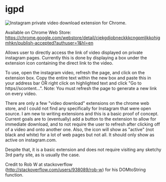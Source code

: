 # igpd
![Instagram private video download extension for Chrome.](https://lh3.googleusercontent.com/RcuRTIX7-npjii50Z9rpTitIS4Uxe0gRSgOnlSMsGhHqDDjKZpWlhzvBzMSSTjJYv4Cv5gGmWQ=w640-h400-e365)

Available on Chrome Web Store: https://chrome.google.com/webstore/detail/cjekgdjobneckkkcngpmljkkohigmhkn/publish-accepted?authuser=1&hl=en



Allows user to directly access the link of video displayed on private instagram pages. Currently this is done by displaying a box under the extension icon containing the direct link to the video.

To use, open the instagram video, refresh the page, and click on the extension box. Copy the entire text within the new box and paste this in your address bar OR right click on highlighted text and click "Go to https//scontent...". Note: You must refresh the page to generate a new link on every video.

There are only a few "video download" extensions on the chrome web store, and I could not find any specifically for Instagram that were open source. I am new to writing extensions and this is a basic proof of concept. Current goals are to (eventually) add a button to the extension to allow for immediate download, and to not require the user to refresh after clicking off of a video and onto another one. Also, the icon will show as "active" (not black and white) for a lot of web pages but not all. It should only show as active on instagram.com.

Despite that, it is a basic extension and does not require visiting any sketchy 3rd party site, as is usually the case. 

Credit to Rob W at stackoverflow (http://stackoverflow.com/users/938089/rob-w) for his DOMtoString function.

